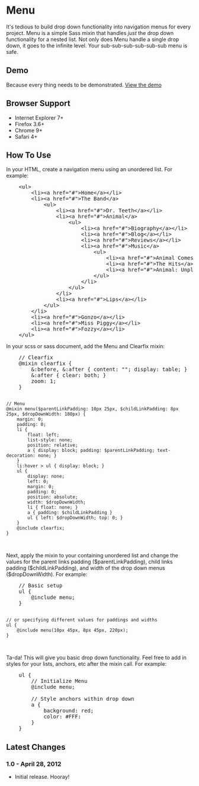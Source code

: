 <h1>Menu</h1>
<p>It's tedious to build drop down functionality into navigation menus for every project. Menu is a simple Sass mixin that handles <em>just</em> the drop down functionality for a nested list. Not only does Menu handle a single drop down, it goes to the infinite level. Your sub-sub-sub-sub-sub-sub menu is safe.</p>

<h2>Demo</h2>
<p>Because every thing needs to be demonstrated. <a href="http://www.reusserdesign.com/blog/demo/menu/index.html" target="_blank">View the demo</a></p>

<h2>Browser Support</h2>
<ul>
	<li>Internet Explorer 7+</li>
	<li>Firefox 3.6+</li>
	<li>Chrome 9+</li>
	<li>Safari 4+</li>
</ul>

<h2>How To Use</h2>
<p>In your HTML, create a navigation menu using an unordered list. For example:</p>
<pre>
	&lt;ul&gt;
		&lt;li&gt;&lt;a href="#"&gt;Home&lt;/a&gt;&lt;/li&gt;
		&lt;li&gt;&lt;a href="#"&gt;The Band&lt;/a&gt;
			&lt;ul&gt;
				&lt;li&gt;&lt;a href="#"&gt;Dr. Teeth&lt;/a&gt;&lt;/li&gt;
				&lt;li&gt;&lt;a href="#"&gt;Animal&lt;/a&gt;
					&lt;ul&gt;
						&lt;li&gt;&lt;a href="#"&gt;Biography&lt;/a&gt;&lt;/li&gt;
						&lt;li&gt;&lt;a href="#"&gt;Blog&lt;/a&gt;&lt;/li&gt;
						&lt;li&gt;&lt;a href="#"&gt;Reviews&lt;/a&gt;&lt;/li&gt;
						&lt;li&gt;&lt;a href="#"&gt;Music&lt;/a&gt;
							&lt;ul&gt;
								&lt;li&gt;&lt;a href="#"&gt;Animal Comes Alive&lt;/a&gt;&lt;/li&gt;
								&lt;li&gt;&lt;a href="#"&gt;The Hits&lt;/a&gt;&lt;/li&gt;
								&lt;li&gt;&lt;a href="#"&gt;Animal: Unplugged&lt;/a&gt;&lt;/li&gt;
							&lt;/ul&gt;
						&lt;/li&gt;
					&lt;/ul&gt;
				&lt;/li&gt;
				&lt;li&gt;&lt;a href="#"&gt;Lips&lt;/a&gt;&lt;/li&gt;
			&lt;/ul&gt;
		&lt;/li&gt;
		&lt;li&gt;&lt;a href="#"&gt;Gonzo&lt;/a&gt;&lt;/li&gt;
		&lt;li&gt;&lt;a href="#"&gt;Miss Piggy&lt;/a&gt;&lt;/li&gt;
		&lt;li&gt;&lt;a href="#"&gt;Fozzy&lt;/a&gt;&lt;/li&gt;
	&lt;/ul&gt;
</pre>

<p>In your scss or sass document, add the Menu and Clearfix mixin:</p>
<pre>
	// Clearfix
	@mixin clearfix {
		&:before, &:after { content: ""; display: table; }
		&:after { clear: both; }
		zoom: 1;
	}
	
	// Menu
	@mixin menu($parentLinkPadding: 10px 25px, $childLinkPadding: 8px 25px, $dropDownWidth: 180px) {
		margin: 0;
		padding: 0;
		li {
			float: left;
			list-style: none;
			position: relative;
			a { display: block; padding: $parentLinkPadding; text-decoration: none; }
		}
		li:hover > ul { display: block; }
		ul {
			display: none;
			left: 0;
			margin: 0;
			padding: 0;
			position: absolute;
			width: $dropDownWidth;
			li { float: none; }
			a { padding: $childLinkPadding }
			ul { left: $dropDownWidth; top: 0; }
		}
		@include clearfix;
	}
</pre>

<p>Next, apply the mixin to your containing unordered list and change the values for the parent links padding ($parentLinkPadding), child links padding ($childLinkPadding), and width of the drop down menus ($dropDownWidth). For example:</p>
<pre>
	// Basic setup
	ul {
		@include menu;
	}
	
	// or specifying different values for paddings and widths
	ul {
		@include menu(10px 45px, 8px 45px, 220px);
	}
</pre>

<p>Ta-da! This will give you basic drop down functionality. Feel free to add in styles for your lists, anchors, etc after the mixin call. For example:</p>

<pre>
	ul {
		// Initialize Menu 
		@include menu;
		
		// Style anchors within drop down
		a {
			background: red;
			color: #FFF:
		}
	}
</pre>

<h2>Latest Changes</h2>

<h3>1.0 - April 28, 2012</h3>
<ul>
	<li>Initial release. Hooray!</li>
</ul>